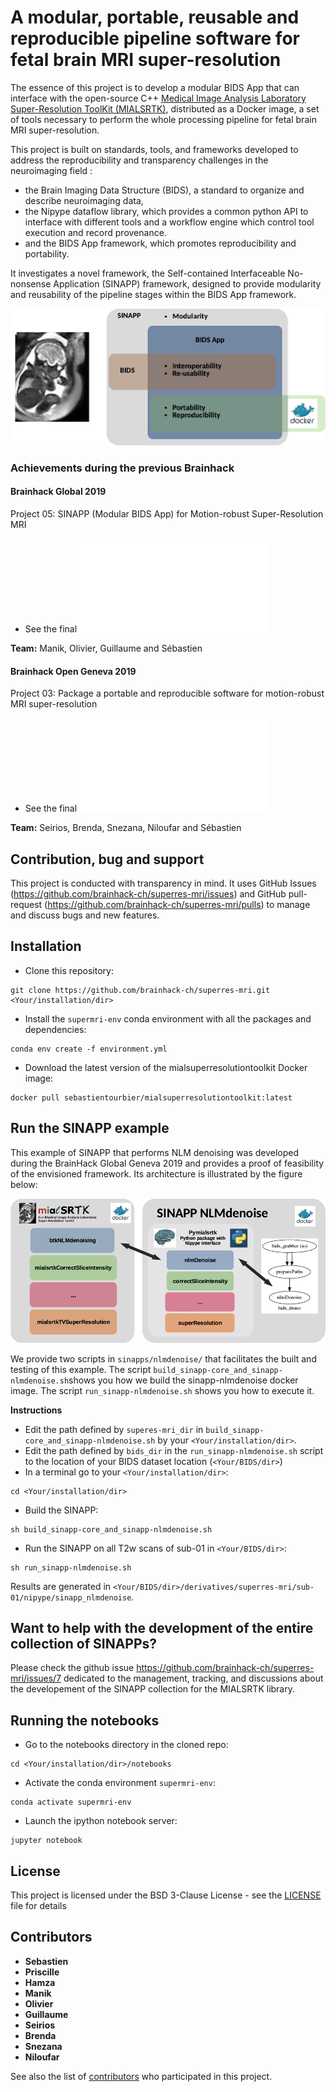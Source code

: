 # A modular, portable, reusable and reproducible pipeline software for fetal brain MRI super-resolution

The essence of this project is to develop a modular BIDS App that can interface with the open-source C++ [Medical Image Analysis Laboratory Super-Resolution ToolKit (MIALSRTK)](https://github.com/sebastientourbier/mialsuperresolutiontoolkit), distributed as a Docker image, a set of tools necessary to perform the whole processing pipeline for fetal brain MRI super-resolution.

This project is built on standards, tools, and frameworks developed to address the reproducibility and transparency challenges in the neuroimaging field :

- the Brain Imaging Data Structure (BIDS), a standard to organize and describe neuroimaging data,
- the Nipype dataflow library, which provides a common python API to interface with different tools and a workflow engine which control tool execution and record provenance. 
- and the BIDS App framework, which promotes reproducibility and portability. 

It investigates a novel framework, the Self-contained Interfaceable No-nonsense Application (SINAPP) framework, designed to provide modularity and reusability of the pipeline stages within the BIDS App framework. 

![](resources/images/sinapp-framework.png)

### Achievements during the previous Brainhack

#### Brainhack Global 2019 

Project 05:  SINAPP (Modular BIDS App) for Motion-robust Super-Resolution MRI

* See the final ![presentation](resources/slides/BrainHackGlobal2019.pdf)

**Team:** Manik, Olivier, Guillaume and Sébastien 

#### Brainhack Open Geneva 2019 

Project 03: Package a portable and reproducible software for motion-robust MRI super-resolution

* See the final ![presentation](resources/slides/BrainHack2019.pdf)

**Team:** Seirios, Brenda, Snezana, Niloufar and Sébastien

## Contribution, bug and support

This project is conducted with transparency in mind. It uses GitHub Issues (https://github.com/brainhack-ch/superres-mri/issues) and GitHub pull-request (https://github.com/brainhack-ch/superres-mri/pulls) to manage and discuss bugs and new features. 

## Installation
* Clone this repository:
```
git clone https://github.com/brainhack-ch/superres-mri.git <Your/installation/dir>
```
* Install the `supermri-env` conda environment with all the packages and dependencies:
```
conda env create -f environment.yml
```
* Download the latest version of the mialsuperresolutiontoolkit Docker image:
```
docker pull sebastientourbier/mialsuperresolutiontoolkit:latest
```


## Run the SINAPP example

This example of SINAPP that performs NLM denoising was developed during the BrainHack Global Geneva 2019 and provides a proof of feasibility of the envisioned framework. Its architecture is illustrated by the figure below:

![](resources/images/sinapp-nlmdenoise.png)

We provide two scripts in `sinapps/nlmdenoise/` that facilitates the built and testing of this example. The script `build_sinapp-core_and_sinapp-nlmdenoise.sh`shows you how we build the sinapp-nlmdenoise docker image. The script `run_sinapp-nlmdenoise.sh` shows you how to execute it. 

**Instructions**

* Edit the path defined by `superes-mri_dir` in `build_sinapp-core_and_sinapp-nlmdenoise.sh` by your `<Your/installation/dir>`.
* Edit the path defined by `bids_dir` in the  `run_sinapp-nlmdenoise.sh` script to the location of your BIDS dataset location (`<Your/BIDS/dir>`)
* In a terminal go to your `<Your/installation/dir>`:
```
cd <Your/installation/dir>
```
* Build the SINAPP:
```
sh build_sinapp-core_and_sinapp-nlmdenoise.sh
```
* Run the SINAPP  on all T2w scans of sub-01 in `<Your/BIDS/dir>`:
```
sh run_sinapp-nlmdenoise.sh
```
Results are generated in `<Your/BIDS/dir>/derivatives/superres-mri/sub-01/nipype/sinapp_nlmdenoise`.

## Want to help with the development of the entire collection of SINAPPs?
Please check the github issue https://github.com/brainhack-ch/superres-mri/issues/7 dedicated to the management, tracking, and discussions about the developement of the SINAPP collection for the MIALSRTK library.

## Running the notebooks

* Go to the notebooks directory in the cloned repo:
```
cd <Your/installation/dir>/notebooks
```

* Activate the conda environment `supermri-env`:
```
conda activate supermri-env
```

* Launch the ipython notebook server:
```
jupyter notebook
```


## License

This project is licensed under the BSD 3-Clause License - see the [LICENSE](LICENSE) file for details

## Contributors
* **Sebastien**
* **Priscille**
* **Hamza**
* **Manik**
* **Olivier**
* **Guillaume**
* **Seirios**
* **Brenda**
* **Snezana**
* **Niloufar**

See also the list of [contributors](https://github.com/brainhack-ch/superres-mri/contributors) who participated in this project.

